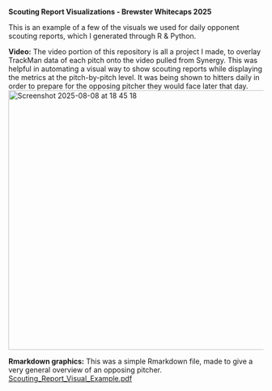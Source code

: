 **Scouting Report Visualizations - Brewster Whitecaps 2025**

This is an example of a few of the visuals we used for daily opponent scouting reports, which I generated through R & Python.

**Video:**
The video portion of this repository is all a project I made, to overlay TrackMan data of each pitch onto the video pulled from Synergy. This was helpful in automating a visual way to show scouting reports while displaying the metrics at the pitch-by-pitch level. It was being shown to hitters daily in order to prepare for the opposing pitcher they would face later that day. 
<img width="960" height="513" alt="Screenshot 2025-08-08 at 18 45 18" src="https://github.com/user-attachments/assets/1458c01b-433f-4f7e-90f8-4cef09488607" />

**Rmarkdown graphics:**
This was a simple Rmarkdown file, made to give a very general overview of an opposing pitcher.
[Scouting_Report_Visual_Example.pdf](https://github.com/user-attachments/files/21693114/Scouting_Report_Visual_Example.pdf)
